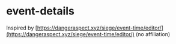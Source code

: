 # event-details
Inspired by [https://dangeraspect.xyz/siege/event-time/editor/](https://dangeraspect.xyz/siege/event-time/editor/) (no affiliation)